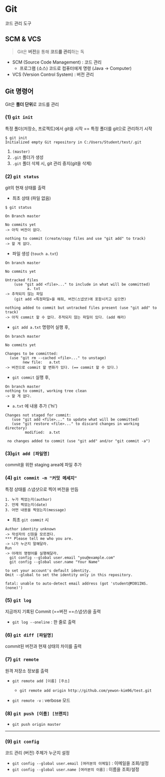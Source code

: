 # Git

코드 관리 도구



## SCM & VCS

> Git은 **버전**을 통해 **코드를 관리**하는 독

* SCM (Source Code Management) : 코드 관리
  * 프로그램 (소스) 코드로 컴퓨터에게 명령 (Java -> Computer)
* VCS (Version Control System) : 버전 관리



## Git 명령어

Git은 **폴더 단위**로 코드를 관리



### (1) `git init`

특정 폴더(저장소, 프로젝트)에서 git을 시작 == 특정 폴더를 git으로 관리하기 시작

```shell
$ git init
Initialized empty Git repository in C:/Users/Student/test/.git
```

1.  `(master)`
2. `.git` 폴더가 생성
3. `.git` 폴더 삭제 시, git 관리 중지(git을 삭제)



### (2) `git status`

git의 현재 상태를 출력

* 최초 상태 (파일 없음)

``` shell
$ git status

On Branch master

No commits yet
-> 아직 버전이 없다.

nothing to commit (create/copy files and use "git add" to track)
-> 할 게 없다.
```



* 파일 생성 (`touch a.txt`)

``` 
On branch master

No commits yet

Untracked files
	(use "git add <file>..." to include in what will be committed)
	      a. txt
-> 추적되지 않는 파일
    (git add <특정파일>을 해줘, 버전(스냅샷)에 포함시키고 싶으면)
    
nothing added to commit but untracked files present (use "git add" to track)
-> 아직 commit 할 수 없다. 추적되지 않는 파일이 있다. (add 해라)
```



* `git add a.txt` 명령어 실행 후,

```
On branch master

No commits yet

Changes to be committed:
  (use "git rm --cached <file>..." to unstage)
  		new file:   a.txt        
-> 버전으로 commit 할 변화가 있다. (== commit 할 수 있다.)
```



* `git commit` 실행 후,

``` 
On branch master
nothing to commit, working tree clean
-> 할 게 없다.
```



* `a.txt` 에 내용 추가 ('hi')

``` 
Changes not staged for commit:
   (use "git add <file>..." to update what will be committed)
   (use "git restore <file>..." to discard changes in working directory)
   		 modified:  a.txt
   		 
 no changes added to commit (use "git add" and/or "git commit -a")
```







### (3)`git add [파일명]`

commit을 위한 staging area에 파일 추가



### (4) `git commit -m "커밋 메세지"`

특정 상태를 스냅샷으로 찍어 버전을 만듬

	1. 누가 찍었는지(author)
 	2. 언제 찍었는지(date)
 	3. 어떤 내용을 찍었는지(message)

* 최초 `git commit` 시

```
Author identity unknown
-> 작성자의 신원을 모르겠다.
*** Please tell me who you are.
-> 니가 누군지 말해달라.
Run
-> 아래의 명령어를 실행해달라.
  git config --global user.email "you@example.com"
  git config --global user.name "Your Name"
 
to set your account's default identity.
Omit --global to set the identity only in this repository.

fatal: unable to auto-detect email address (got 'student@M301INS.(none)')

```



### (5) `git log`

지금까지 기록된 Commit (==버전 ==스냅샷)을 출력

* `git log --oneline` : 한 줄로 출력



### (6) `git diff [파일명]`

commit된 버전과 현재 상태의 차이를 출력



### (7) `git remote`

원격 저장소 정보를 출력

* `git remote add [이름] [주소]`
  * `git remote add origin http://github.com/yewon-kim96/test.git`

* `git remote -v` : verbose 모드



### (8) `git push [이름] [브랜치]`

* `git push origin master`



---

### (9)  `git config`

코드 관리 (버전) 주체가 누군지 설정

* `git config --global user.email [여러분의 이메일]` : 이메일을 조회/설정
* `git config --global user.name [여러분의 이름]` : 이름을 조회/설정







